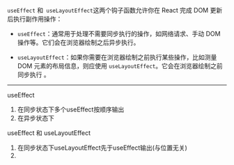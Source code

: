 `useEffect` 和` useLayoutEffect`这两个钩子函数允许你在 React 完成 DOM 更新后执行副作用操作：

- `useEffect`：通常用于处理不需要同步执行的操作，如网络请求、手动 DOM 操作等。它们会在浏览器绘制之后异步执行。

- `useLayoutEffect`：如果你需要在浏览器绘制之前执行某些操作，比如测量 DOM 元素的布局信息，则应使用 `useLayoutEffect`。它会在浏览器绘制之前同步执行 。

---



useEffect

1. 在同步状态下多个useEffect按顺序输出
2. 在异步状态下

useEffect 和 useLayoutEffect

1. 在同步状态下useLayoutEffect先于useEffect输出(与位置无关)
2.  

